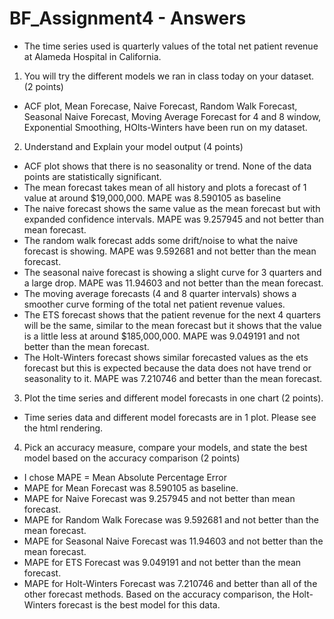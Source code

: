# BF_Assignment4 - Answers

- The time series used is quarterly values of the total net patient revenue at Alameda Hospital in California.

1) You will try the different models we ran in class today on your dataset.  (2 points)
- ACF plot, Mean Forecase, Naive Forecast, Random Walk Forecast, Seasonal Naive Forecast, Moving Average Forecast for 4 and 8 window, Exponential Smoothing, HOlts-Winters have been run on my dataset. 

2) Understand and Explain your model output (4 points)
- ACF plot shows that there is no seasonality or trend. None of the data points are statistically significant.
- The mean forecast takes mean of all history and plots a forecast of 1 value at around $19,000,000. MAPE was 8.590105 as baseline
- The naive forecast shows the same value as the mean forecast but with expanded confidence intervals. MAPE was 9.257945 and not better than mean forecast.
- The random walk forecast adds some drift/noise to what the naive forecast is showing. MAPE was 9.592681 and not better than the mean forecast.
- The seasonal naive forecast is showing a slight curve for 3 quarters and a large drop. MAPE was 11.94603 and not better than the mean forecast.
- The moving average forecasts (4 and 8 quarter intervals) shows a smoother curve forming of the total net patient revenue values. 
- The ETS forecast shows that the patient revenue for the next 4 quarters will be the same, similar to the mean forecast but it shows that the value is a little less at around $185,000,000. MAPE was 9.049191 and not better than the mean forecast.
- The Holt-Winters forecast shows similar forecasted values as the ets forecast but this is expected because the data does not have trend or seasonality to it. MAPE was 7.210746 and better than the mean forecast.

3) Plot the time series and different model forecasts in one chart (2 points).
- Time series data and different model forecasts are in 1 plot. Please see the html rendering.
  
4) Pick an accuracy measure, compare your models, and state the best model based on the accuracy comparison (2 points)
- I chose MAPE = Mean Absolute Percentage Error
- MAPE for Mean Forecast was 8.590105 as baseline.
- MAPE for Naive Forecast was 9.257945 and not better than mean forecast.
- MAPE for Random Walk Forecase was 9.592681 and not better than the mean forecast.
- MAPE for Seasonal Naive Forecast was 11.94603 and not better than the mean forecast.
- MAPE for ETS Forecast was 9.049191 and not better than the mean forecast.
- MAPE for Holt-Winters Forecast was 7.210746 and better than all of the other forecast methods. Based on the accuracy comparison, the Holt-Winters forecast is the best model for this data.
  
